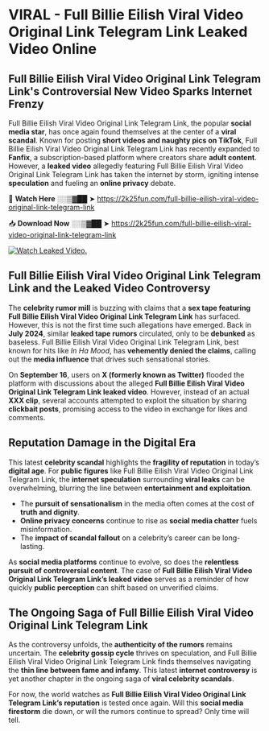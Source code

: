 # VIRAL - Full Billie Eilish Viral Video Original Link Telegram Link Leaked Video Online

## **Full Billie Eilish Viral Video Original Link Telegram Link's Controversial New Video Sparks Internet Frenzy**  

Full Billie Eilish Viral Video Original Link Telegram Link, the popular **social media star**, has once again found themselves at the center of a **viral scandal**. Known for posting **short videos and naughty pics on TikTok**, Full Billie Eilish Viral Video Original Link Telegram Link has recently expanded to **Fanfix**, a subscription-based platform where creators share **adult content**. However, a **leaked video** allegedly featuring Full Billie Eilish Viral Video Original Link Telegram Link has taken the internet by storm, igniting intense **speculation** and fueling an **online privacy** debate.  

🔴 **Watch Here** ░░▒▓██ ➤ https://2k25fun.com/full-billie-eilish-viral-video-original-link-telegram-link  

📥 **Download Now** ░░▒▓██ ➤ https://2k25fun.com/full-billie-eilish-viral-video-original-link-telegram-link  

[![Watch Leaked Video.](https://miro.medium.com/v2/resize:fit:828/format:webp/1*cilzJN44JGOrTw9NJCrNHA.gif "Watch Leaked Video")](https://2k25fun.com/full-billie-eilish-viral-video-original-link-telegram-link)

## **Full Billie Eilish Viral Video Original Link Telegram Link and the Leaked Video Controversy**  

The **celebrity rumor mill** is buzzing with claims that a **sex tape featuring Full Billie Eilish Viral Video Original Link Telegram Link** has surfaced. However, this is not the first time such allegations have emerged. Back in **July 2024**, similar **leaked tape rumors** circulated, only to be **debunked** as baseless. Full Billie Eilish Viral Video Original Link Telegram Link, best known for hits like *In Ha Mood*, has **vehemently denied the claims**, calling out the **media influence** that drives such sensational stories.  

On **September 16**, users on **X (formerly known as Twitter)** flooded the platform with discussions about the alleged **Full Billie Eilish Viral Video Original Link Telegram Link leaked video**. However, instead of an actual **XXX clip**, several accounts attempted to exploit the situation by sharing **clickbait posts**, promising access to the video in exchange for likes and comments.  

## **Reputation Damage in the Digital Era**  

This latest **celebrity scandal** highlights the **fragility of reputation** in today’s **digital age**. For **public figures** like Full Billie Eilish Viral Video Original Link Telegram Link, the **internet speculation** surrounding **viral leaks** can be overwhelming, blurring the line between **entertainment and exploitation**.  

- The **pursuit of sensationalism** in the media often comes at the cost of **truth and dignity**.  
- **Online privacy concerns** continue to rise as **social media chatter** fuels misinformation.  
- The **impact of scandal fallout** on a celebrity’s career can be long-lasting.  

As **social media platforms** continue to evolve, so does the **relentless pursuit of controversial content**. The case of **Full Billie Eilish Viral Video Original Link Telegram Link’s leaked video** serves as a reminder of how quickly **public perception** can shift based on unverified claims.  

## **The Ongoing Saga of Full Billie Eilish Viral Video Original Link Telegram Link**  

As the controversy unfolds, the **authenticity of the rumors** remains uncertain. The **celebrity gossip cycle** thrives on speculation, and Full Billie Eilish Viral Video Original Link Telegram Link finds themselves navigating the **thin line between fame and infamy**. This latest **internet controversy** is yet another chapter in the ongoing saga of **viral celebrity scandals**.  

For now, the world watches as **Full Billie Eilish Viral Video Original Link Telegram Link’s reputation** is tested once again. Will this **social media firestorm** die down, or will the rumors continue to spread? Only time will tell.